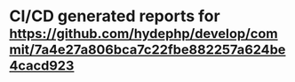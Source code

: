 # CI/CD generated reports for <small>https://github.com/hydephp/develop/commit/7a4e27a806bca7c22fbe882257a624be4cacd923</small>
